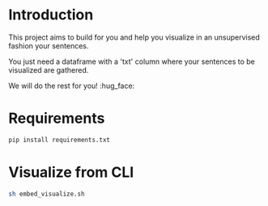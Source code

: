 # Introduction

This project aims to build for you and help you visualize in an unsupervised fashion your sentences.

You just need a dataframe with a 'txt' column where your sentences to be visualized are
gathered.

We will do the rest for you! :hug_face: 

# Requirements

```bash
pip install requirements.txt
```

# Visualize from CLI 
```bash
sh embed_visualize.sh
```